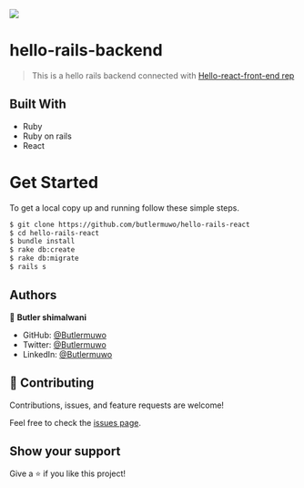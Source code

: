 ![](https://img.shields.io/badge/Hello-App-blueviolet)

# hello-rails-backend
> This is a hello rails backend connected with [Hello-react-front-end rep](https://github.com/butlermuwo/hello-react-front-end-.git) 

## Built With

- Ruby
- Ruby on rails
- React

# Get Started
To get a local copy up and running follow these simple steps.

```bash
$ git clone https://github.com/butlermuwo/hello-rails-react
$ cd hello-rails-react
$ bundle install 
$ rake db:create 
$ rake db:migrate 
$ rails s 
```

## Authors

👤 **Butler shimalwani**

- GitHub: [@Butlermuwo](https://github.com/butlermuwo)
- Twitter: [@Butlermuwo](https://twitter.com/ButlerMuwo)
- LinkedIn: [@Butlermuwo](https://www.linkedin.com/in/butlermuwo)


## 🤝 Contributing

Contributions, issues, and feature requests are welcome!

Feel free to check the [issues page](https://github.com/butlermuwo/hello-rails-react/issues).

## Show your support

Give a ⭐️ if you like this project!

